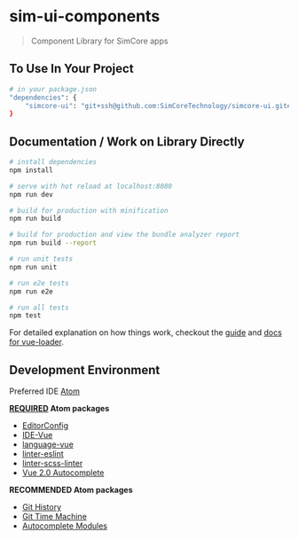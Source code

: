 # sim-ui-components

> Component Library for SimCore apps

## To Use In Your Project
``` bash
# in your package.json
"dependencies": {
    "simcore-ui": "git+ssh@github.com:SimCoreTechnology/simcore-ui.git#master"
}
```

## Documentation / Work on Library Directly

``` bash
# install dependencies
npm install

# serve with hot reload at localhost:8080
npm run dev

# build for production with minification
npm run build

# build for production and view the bundle analyzer report
npm run build --report

# run unit tests
npm run unit

# run e2e tests
npm run e2e

# run all tests
npm test
```

For detailed explanation on how things work, checkout the [guide](http://vuejs-templates.github.io/webpack/) and [docs for vue-loader](http://vuejs.github.io/vue-loader).

## Development Environment

Preferred IDE [Atom](https://atom.io/)

__<u>REQUIRED</u> Atom packages__


- [EditorConfig](https://atom.io/packages/editorconfig/)
- [IDE-Vue](https://atom.io/packages/ide-vue/)
- [language-vue](https://atom.io/packages/language-vue/)
- [linter-eslint](https://atom.io/packages/linter-eslint/)
- [linter-scss-linter](https://atom.io/packages/linter-scss-lint/)
- [Vue 2.0 Autocomplete](https://atom.io/packages/vue2-autocomplete/)

__RECOMMENDED Atom packages__

- [Git History](https://atom.io/packages/git-history/)
- [Git Time Machine](https://atom.io/packages/git-time-machine/)
- [Autocomplete Modules](https://atom.io/packages/autocomplete-modules/)

<!-- ├── atom-ide-ui@0.7.0
├── atom-wrap-in-tag@0.6.0
├── autoclose-html@0.23.0
├── autocomplete-modules@1.8.0
├── double-tag@1.1.0
├── file-icons@2.1.15
├── git-history@3.3.0
├── git-time-machine@1.5.9
├── highlight-selected@0.13.1
├── ide-php@0.7.4
├── intentions@1.1.5
├── local-history@4.3.1
├── pigments@0.40.2
├── pretty-json@1.6.4
├── pure-syntax@0.3.0
├── sort-lines@0.18.0
├── tab-smart-sort@0.3.0
├── teletype@0.4.0 -->
